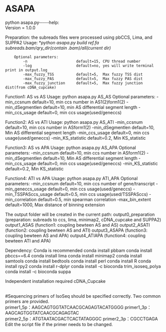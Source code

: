 ASAPA
====
python asapa.py-----help:<br>
Version = 1.0.0

Preparation: the subreads files were processed using pbCCS, Lima, and SUPPA2
Usage: **python asapa.py build ref.fa  subreads.bam/qry_dir(contain *.bam)/all(current dir)**
```
    Optional parameters:
        -n                      default=15, CPU thread number
        -log                    default=no, yes will write terminal print in output.log
        -max_fuzzy_TSS          default=5,  Max fuzzy TSS dist
        -max_fuzzy_PAS          default=5,  Max fuzzy PAS dist
        -max_fuzzy_junction     default=5,  Max fuzzy junction dist(from cDNA_cupcake)
```
Function1: AS vs AS
    Usage: python asapa.py AS_AS 
    Optional parameters: 
        -min_ccsnum             default=10, min ccs number in AS1(2)form1(2)
        -min_dSegmentlen        default=10, min AS differential segment length
        -min_ccs_usage          default=0, min ccs usage(used/geneccs)

Function2: AS vs ATI 
    Usage: python asapa.py AS_ATI
        -min_ccsnum             default=10, min ccs number in ASform1(2)
        -min_dSegmentlen        default=10, Min AS differential segment length
        -min_ccs_usage          default=0, min ccs usage(used/geneccs)
        -min_KS_statistic       default=0.2, Min KS_statistic

Function3: AS vs APA 
    Usage: python asapa.py AS_APA
    Optional parameters:
        -min_ccsnum             default=10, min ccs number in ASform1(2)
        -min_dSegmentlen        default=10, Min AS differential segment length
        -min_ccs_usage          default=0, min ccs usage(used/geneccs)
        -min_KS_statistic       default=0.2, Min KS_statistic

Function4: ATI vs APA
    Usage: python asapa.py ATI_APA
    Optional parameters:
        -min_ccsnum             default=10, min ccs number of gene/transcript
        -min_geneccs_usage      default=0, min ccs usage(used/geneccs)
        -min_TSSPASccs_usage    default=0.5, min ccs usage(used/TSSPASccs)
        -min_correlation        default=0.5, min spearman correlation
        -max_bin_extent         default=1000,  Max distance of binning extension

The output folder will be created in the current path:
    output0_preparation (preparation: subreads to ccs, lima, minimap2, cDNA_cupcake and SUPPA2)
    output1_ASAS    (function1: coupling bewteen AS and AS)
    output2_ASATI    (function2: coupling bewteen AS and ATI)
    output3_ASAPA    (function3: coupling bewteen AS and APA)
    output4_ATIAPA    (function4: coupling bewteen ATI and APA)

Dependency:
Conda is recommended
     conda install pbbam
     conda install pbccs==6.4
     conda install lima
     conda install minimap2
     conda install samtools
     conda install bedtools
     conda install perl
     conda install R
     conda install rpy2
     conda install r-dplyr
     conda install -c bioconda trim_isoseq_polya
     conda install -c bioconda suppa

Independent installation required
     cDNA_Cupcake

<br>
#Sequencing primers of IsoSeq should be specified correctly. Two common primers are provided.<br>
primer1_5p：AAGCAGTGGTATCAACGCAGAGTACATGGGG     primer1_3p：AAGCAGTGGTATCAACGCAGAGTAC<br>
primer2_5p：ATGTAATACGACTCACTATAGGGC            primer2_3p：CGCCTGAGA<br>
Edit the script file if the primer needs to be changed.<br>
<br>
